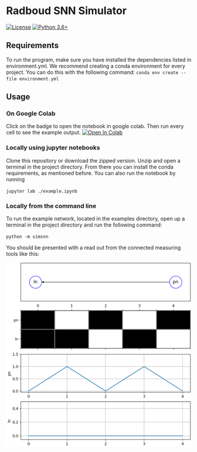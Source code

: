 # Radboud SNN Simulator

[![License](https://img.shields.io/badge/license-MIT-blue.svg)](https://opensource.org/licenses/MIT)
[![Python 3.6+](https://img.shields.io/badge/python-3.6-blue.svg)](https://www.python.org/downloads/release/python-360/)

## Requirements

To run the program, make sure you have installed the dependencies listed in environment.yml.
We recommend creating a conda environment for every project. You can do this with the following command:
`conda env create --file environment.yml`

## Usage

### On Google Colab

Click on the badge to open the notebook in google colab. Then run every cell to see the example output. [![Open In Colab](https://colab.research.google.com/assets/colab-badge.svg)](https://colab.research.google.com/github/adiehl96/SNN-computing/blob/master/example.ipynb)

### Locally using jupyter notebooks

Clone this repository or download the zipped version. Unzip and open a terminal in the project directory. From there you can install the conda requirements, as mentioned before. You can also run the notebook by running

`jupyter lab ./example.ipynb`

### Locally from the command line

To run the example network, located in the examples directory, open up a terminal in the project directory and run the following command:

`python -m simsnn`

You should be presented with a read out from the connected measuring tools like this:

![Default Readout](defaultreadout.png)
